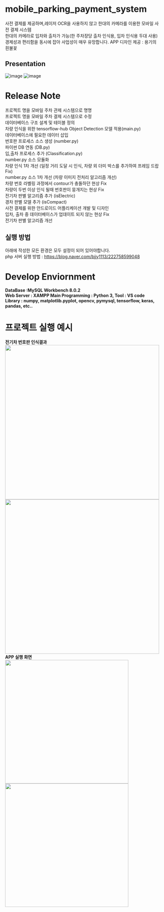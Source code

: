 # mobile_parking_payment_system
사전 결제를 제공하며,레이저 OCR을 사용하지 않고 한대의 카메라를 이용한 모바일 사전 결제 시스템  
한대의 카메라로 입차와 출차가 가능(한 주차장당 출차 인식용, 입차 인식용 두대 사용)  
경제성과 편리함을 동시에 잡아 사업성이 매우 유망합니다.
APP 디자인 제공 : 용기의 흰불꽃  

## Presentation
![image](https://user-images.githubusercontent.com/83262616/172036757-4e7e12db-2038-48a2-8529-f84e40c26f15.png)
![image](https://user-images.githubusercontent.com/83262616/172036759-f99dee8d-0360-4de5-aa71-4d6348ebf430.png)

# Release Note
프로젝트 명을 모바일 주차 관제 시스템으로 명명  
프로젝트 명을 모바일 주차 결제 시스템으로 수정  
데이터베이스 구조 설계 및 테이블 정의  
차량 인식을 위한 tensorflow-hub Object Detection 모델 적용(main.py)  
데이터베이스에 필요한 데이터 삽입  
번호판 프로세스 소스 생성 (number.py)  
파이썬 DB 연동 (DB.py)  
입,출차 프로세스 추가 (Classification.py)   
number.py 소스 모듈화  
차량 인식 1차 개선 (일정 거리 도달 시 인식, 차량 외 더미 박스를 추가하여 프레임 드랍 Fix)  
number.py 소스 1차 개선 (차량 이미지 전처리 알고리즘 개선)  
차량 번호 라벨링 과정에서 contour가 충돌하던 현상 Fix  
차량이 두번 이상 인식 될때 번호판이 뭉개지는 현상 Fix  
전기차 판별 알고리즘 추가 (isElectric)  
경차 판별 모델 추가 (isCompact)  
사전 결제를 위한 안드로이드 어플리케이션 개발 및 디자인   
입차, 출차 중 데이터베이스가 업데이트 되지 않는 현상 Fix  
전기차 판별 알고리즘 개선  
## 실행 방법
아래에 작성한 모든 환경은 모두 설정이 되어 있어야합니다.  
php 서버 실행 방법 : https://blog.naver.com/bjjy1113/222758599048  

# Develop Enviornment
**DataBase :MySQL Workbench 8.0.2  
Web Server : XAMPP
Main Programming : Python 3, Tool : VS code
Library : numpy, matplotlib.pyplot, opencv, pymysql, tensorflow, keras, pandas, etc..**  

# 프로젝트 실행 예시
**전기차 번호판 인식결과**   
<img src="https://user-images.githubusercontent.com/83262616/169675812-2309952e-2c1a-4f84-af01-2913b52b4b64.PNG" width="500">
<img src="https://user-images.githubusercontent.com/83262616/169675880-ab998337-db8f-41c8-9714-01cbd280036e.png" width="500">
**APP 실행 화면**  
<img src="https://user-images.githubusercontent.com/83262616/169682395-2f9d785e-9dac-4f14-b2e3-334f04eca5b0.jpg" width="400">
<img src="https://user-images.githubusercontent.com/83262616/169682397-30068b4f-2fe3-42cd-b09e-3c1a185e0ede.jpg" width="400">
